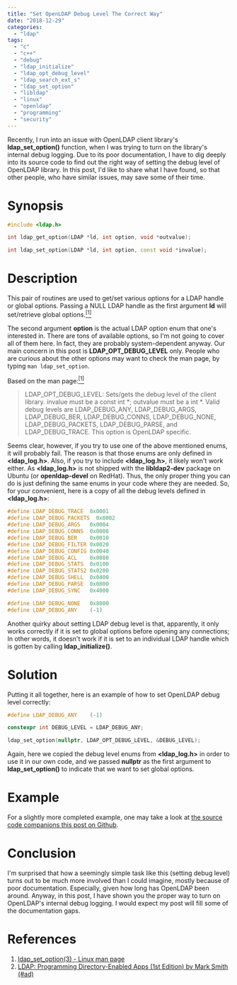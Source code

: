 ```yaml
---
title: "Set OpenLDAP Debug Level The Correct Way"
date: "2018-12-29"
categories:
  - "ldap"
tags:
  - "c"
  - "c++"
  - "debug"
  - "ldap_initialize"
  - "ldap_opt_debug_level"
  - "ldap_search_ext_s"
  - "ldap_set_option"
  - "libldap"
  - "linux"
  - "openldap"
  - "programming"
  - "security"
---
```


Recently, I run into an issue with OpenLDAP client library's **ldap_set_option()** function, when I was trying to turn on the library's internal debug logging. Due to its poor documentation, I have to dig deeply into its source code to find out the right way of setting the debug level of OpenLDAP library. In this post, I'd like to share what I have found, so that other people, who have similar issues, may save some of their time.


# Synopsis

```cpp
#include <ldap.h>

int ldap_get_option(LDAP *ld, int option, void *outvalue);

int ldap_set_option(LDAP *ld, int option, const void *invalue);
```

# Description

This pair of routines are used to get/set various options for a LDAP handle or global options. Passing a NULL LDAP handle as the first argument **ld** will set/retrieve global options.[<sup>\[1\]</sup>](#references)

The second argument **option** is the actual LDAP option enum that one's interested in. There are tons of available options, so I'm not going to cover all of them here. In fact, they are probably system-dependent anyway. Our main concern in this post is **LDAP_OPT_DEBUG_LEVEL** only. People who are curious about the other options may want to check the man page, by typing `man ldap_set_option`.

Based on the man page:[<sup>\[1\]</sup>](#references)

> LDAP_OPT_DEBUG_LEVEL: Sets/gets the debug level of the client library. invalue must be a const int *; outvalue must be a int *. Valid debug levels are LDAP_DEBUG_ANY, LDAP_DEBUG_ARGS, LDAP_DEBUG_BER, LDAP_DEBUG_CONNS, LDAP_DEBUG_NONE, LDAP_DEBUG_PACKETS, LDAP_DEBUG_PARSE, and LDAP_DEBUG_TRACE. This option is OpenLDAP specific.

Seems clear, however, if you try to use one of the above mentioned enums, it will probably fail. The reason is that those enums are only defined in **\<ldap_log.h\>**. Also, if you try to include **\<ldap_log.h\>**, it likely won't work either. As **\<ldap_log.h\>** is not shipped with the **libldap2-dev** package on Ubuntu (or **openldap-devel** on RedHat). Thus, the only proper thing you can do is just defining the same enums in your code where they are needed. So, for your convenient, here is a copy of all the debug levels defined in **\<ldap_log.h\>**:

```cpp
#define LDAP_DEBUG_TRACE  0x0001
#define LDAP_DEBUG_PACKETS  0x0002
#define LDAP_DEBUG_ARGS   0x0004
#define LDAP_DEBUG_CONNS  0x0008
#define LDAP_DEBUG_BER    0x0010
#define LDAP_DEBUG_FILTER 0x0020
#define LDAP_DEBUG_CONFIG 0x0040
#define LDAP_DEBUG_ACL    0x0080
#define LDAP_DEBUG_STATS  0x0100
#define LDAP_DEBUG_STATS2 0x0200
#define LDAP_DEBUG_SHELL  0x0400
#define LDAP_DEBUG_PARSE  0x0800
#define LDAP_DEBUG_SYNC   0x4000

#define LDAP_DEBUG_NONE   0x8000
#define LDAP_DEBUG_ANY    (-1)
```

Another quirky about setting LDAP debug level is that, apparently, it only works correctly if it is set to global options before opening any connections; In other words, it doesn't work if it is set to an individual LDAP handle which is gotten by calling **ldap_initialize()**.


# Solution

Putting it all together, here is an example of how to set OpenLDAP debug level correctly:

```cpp
#define LDAP_DEBUG_ANY    (-1)

constexpr int DEBUG_LEVEL = LDAP_DEBUG_ANY;

ldap_set_option(nullptr, LDAP_OPT_DEBUG_LEVEL, &DEBUG_LEVEL);
```

Again, here we copied the debug level enums from **\<ldap_log.h\>** in order to use it in our own code, and we passed **nullptr** as the first argument to **ldap_set_option()** to indicate that we want to set global options.


# Example

For a slightly more completed example, one may take a look at [the source code companions this post on Github]({{site.github.repository_url}}/tree/master/src/2018-12-29-LDAP-global-vs-handle-options).


# Conclusion

I'm surprised that how a seemingly simple task like this (setting debug level) turns out to be much more involved than I could imagine, mostly because of poor documentation. Especially, given how long has OpenLDAP been around. Anyway, in this post, I have shown you the proper way to turn on OpenLDAP's internal debug logging. I would expect my post will fill some of the documentation gaps.


# References

1. [ldap_set_option(3) - Linux man page](https://linux.die.net/man/3/ldap_set_option)
1. [LDAP: Programming Directory-Enabled Apps (1st Edition) by Mark Smith (#ad)](https://www.amazon.com)
